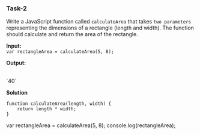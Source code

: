 ### Task-2

Write a JavaScript function called `calculateArea` that takes `two parameters` representing the dimensions of a rectangle (length and width). The function should calculate and return the area of the rectangle.

**Input:**
<br>
`var rectangleArea = calculateArea(5, 8);`

**Output:**

<br>
`40`

**Solution**
<br>

    function calculateArea(length, width) {
        return length * width;
    }

var rectangleArea = calculateArea(5, 8);
console.log(rectangleArea);
